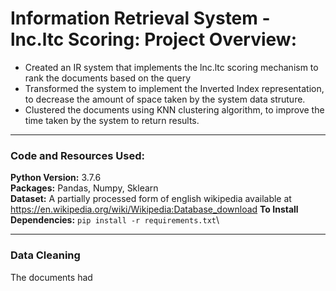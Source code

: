 # Information Retrieval System - lnc.ltc Scoring: Project Overview:
* Created an IR system that implements the lnc.ltc scoring mechanism to rank the documents based on the query
* Transformed the system to implement the Inverted Index representation, to decrease the amount of space taken by the system data struture.
* Clustered the documents using KNN clustering algorithm, to improve the time taken by the system to return results.

---
### Code and Resources Used:
**Python Version:** 3.7.6\
**Packages:** Pandas, Numpy, Sklearn\
**Dataset:** A partially processed form of english wikipedia available at https://en.wikipedia.org/wiki/Wikipedia:Database_download
**To Install Dependencies:** `pip install -r requirements.txt`\

---
### Data Cleaning
The documents had 
